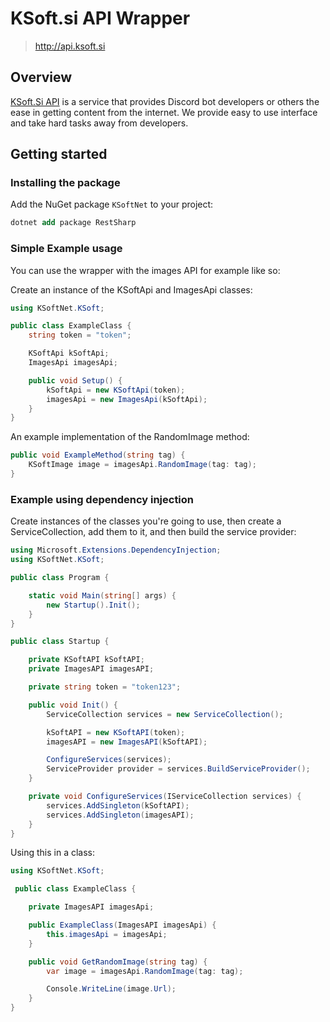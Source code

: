 # KSoft.si API Wrapper
> http://api.ksoft.si

## Overview
[KSoft.Si API](http://api.ksoft.si) is a service that provides Discord bot developers or others the ease in getting content from the internet. We provide easy to use interface and take hard tasks away from developers.

## Getting started

### Installing the package
Add the NuGet package `KSoftNet` to your project:

```ps
dotnet add package RestSharp
```

### Simple Example usage
You can use the wrapper with the images API for example like so:
	
Create an instance of the KSoftApi and ImagesApi classes: 
```cs
using KSoftNet.KSoft;

public class ExampleClass {
	string token = "token";

	KSoftApi kSoftApi;
	ImagesApi imagesApi;

	public void Setup() {
		kSoftApi = new KSoftApi(token);
		imagesApi = new ImagesApi(kSoftApi);
	}
}
```

An example implementation of the RandomImage method:
```cs
public void ExampleMethod(string tag) {
	KSoftImage image = imagesApi.RandomImage(tag: tag);
}
```


### Example using dependency injection

Create instances of the classes you're going to use, then create a ServiceCollection, add them to it, and then build the service provider:

```cs
using Microsoft.Extensions.DependencyInjection;
using KSoftNet.KSoft;

public class Program {

    static void Main(string[] args) {
        new Startup().Init();
    }
}

public class Startup {

    private KSoftAPI kSoftAPI;
    private ImagesAPI imagesAPI;

    private string token = "token123";

    public void Init() {
        ServiceCollection services = new ServiceCollection();

        kSoftAPI = new KSoftAPI(token);
        imagesAPI = new ImagesAPI(kSoftAPI);

        ConfigureServices(services);
        ServiceProvider provider = services.BuildServiceProvider();
    }

    private void ConfigureServices(IServiceCollection services) {
        services.AddSingleton(kSoftAPI);
        services.AddSingleton(imagesAPI);
    }
}
```

Using this in a class:

```cs
using KSoftNet.KSoft;

 public class ExampleClass {

    private ImagesAPI imagesApi;

    public ExampleClass(ImagesAPI imagesApi) {
        this.imagesApi = imagesApi;
    }

    public void GetRandomImage(string tag) {
        var image = imagesApi.RandomImage(tag: tag);

        Console.WriteLine(image.Url);
    }
}
```
